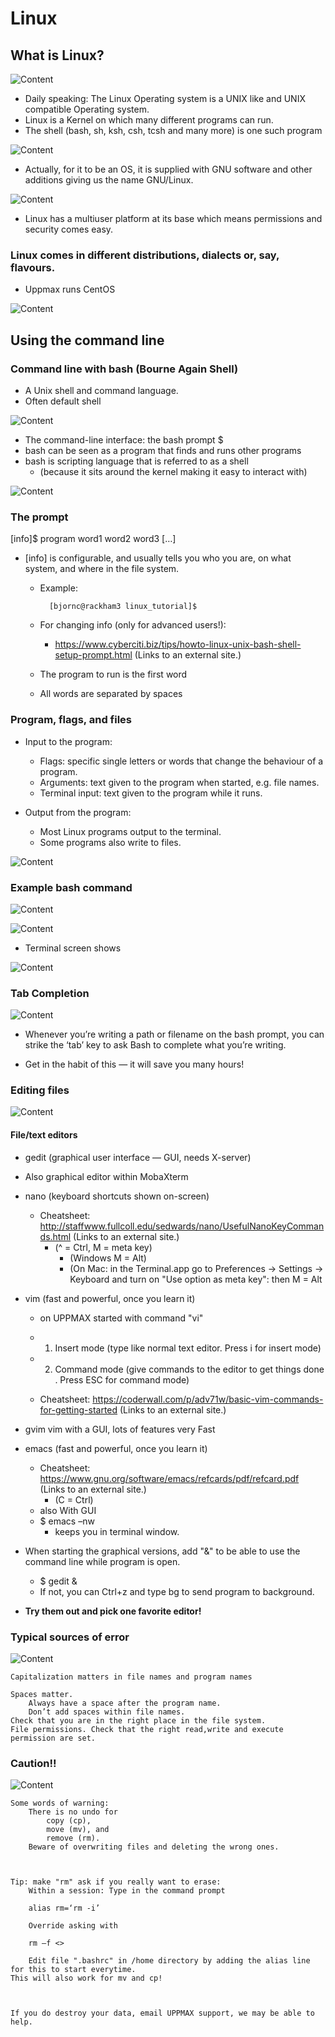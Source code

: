 # Linux
## What is Linux?

![Content](./img/pingvin.png)

- Daily speaking: The Linux Operating system is a UNIX like and UNIX compatible Operating system.
- Linux is a Kernel on which many different programs can run.
- The shell (bash, sh, ksh, csh, tcsh and many more) is one such program
    
![Content](./img/images.jfif)

 

- Actually, for it to be an OS, it is supplied with GNU software and other additions giving us the name GNU/Linux.

 

![Content](./img/gnu.png)

 

- Linux has a multiuser platform at its base which means permissions and security comes easy.

 
### Linux comes in different distributions, dialects or, say, flavours.
- Uppmax runs CentOS

 

![Content](./img/flavours.png)


 
## Using the command line

### Command line with bash (Bourne Again Shell)
- A Unix shell and command language.
- Often default shell

![Content](./img/shell.jpg)

- The command-line interface: the bash prompt $
- bash can be seen as a program that finds and runs other programs
- bash is scripting language that is referred to as a shell
  - (because it sits around the kernel making it easy to interact with)

 ![Content](./img/unix_architecture.jpg)

 
### The prompt

[info]$ program word1 word2 word3 […]

- [info] is configurable, and usually tells you who you are, on what system, and where in the file system.
  - Example: 

    ```bash=
      [bjornc@rackham3 linux_tutorial]$
    ```

  - For changing info (only for advanced users!):
    - https://www.cyberciti.biz/tips/howto-linux-unix-bash-shell-setup-prompt.html (Links to an external site.)
  - The program to run is the first word
  - All words are separated by spaces

 
### Program, flags, and files

- Input to the program:
  - Flags: specific single letters or words that change the behaviour of a program.
  - Arguments: text given to the program when started, e.g. file names.
  - Terminal input: text given to the program while it runs.

- Output from the program:
  - Most Linux programs output to the terminal.
  - Some programs also write to files.

![Content](./img/folders.png)
 
### Example bash command


![Content](./img/mv_inbox.png)


![Content](./img/program_flags.png)

- Terminal screen shows

![Content](./img/screen.png)               

 
### Tab Completion

![Content](./img/tab.png)

 
- Whenever you’re writing a path or filename on the bash prompt, you can strike the ‘tab’ key to
ask Bash to complete what you’re writing.

- Get in the habit of this — it will save you many hours!

 
### Editing files

![Content](./img/edit.png)

#### File/text editors

- gedit (graphical user interface — GUI, needs X-server)

- Also graphical editor within MobaXterm

- nano (keyboard shortcuts shown on-screen)
  - Cheatsheet: http://staffwww.fullcoll.edu/sedwards/nano/UsefulNanoKeyCommands.html (Links to an external site.)
    - (^ = Ctrl, M = meta key)
       - (Windows M = Alt)
       - (On Mac: in the Terminal.app go to Preferences -> Settings -> Keyboard and turn on "Use option as meta key": then M = Alt

- vim (fast and powerful, once you learn it)
  - on UPPMAX started with command "vi"

  - 1. Insert mode (type like normal text editor. Press i for insert mode)

  - 2. Command mode (give commands to the editor to get things done . Press ESC for command mode)
  - Cheatsheet: https://coderwall.com/p/adv71w/basic-vim-commands-for-getting-started (Links to an external site.)
 
- gvim vim with a GUI, lots of features very Fast

- emacs (fast and powerful, once you learn it)
  - Cheatsheet: https://www.gnu.org/software/emacs/refcards/pdf/refcard.pdf (Links to an external site.)
    - (C = Ctrl)
   - also With GUI
   - $ emacs –nw
     - keeps you in terminal window.

- When starting the graphical versions, add "&" to be able to use the command line while program is open.
  - $ gedit &
  - If not, you can Ctrl+z and type bg to send program to background.

- **Try them out and pick one favorite editor!**


### Typical sources of error

![Content](./img/cross.png)

    Capitalization matters in file names and program names

    Spaces matter.
        Always have a space after the program name.
        Don’t add spaces within file names.
    Check that you are in the right place in the file system.
    File permissions. Check that the right read,write and execute permission are set.

 
### Caution!!

![Content](./img/caution.png)

 

    Some words of warning:
        There is no undo for
            copy (cp),
            move (mv), and
            remove (rm).
        Beware of overwriting files and deleting the wrong ones.

 

    Tip: make "rm" ask if you really want to erase:
        Within a session: Type in the command prompt

        alias rm=‘rm -i’

        Override asking with 

        rm –f <>

        Edit file ".bashrc" in /home directory by adding the alias line for this to start everytime.
    This will also work for mv and cp!

 

    If you do destroy your data, email UPPMAX support, we may be able to help.

